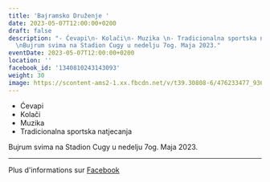 ```yaml
---
title: 'Bajramsko Druženje '
date: 2023-05-07T12:00:00+0200
draft: false
description: "- Ćevapi\n- Kolači\n- Muzika \n- Tradicionalna sportska natjecanja\n\
  \nBujrum svima na Stadion Cugy u nedelju 7og. Maja 2023."
eventDate: 2023-05-07T12:00:00+0200
location: ''
facebook_id: '1340810243143093'
weight: 30
image: https://scontent-ams2-1.xx.fbcdn.net/v/t39.30808-6/476233477_936651505262116_4103480540059516894_n.jpg?_nc_cat=110&ccb=1-7&_nc_sid=9e60e4&_nc_ohc=L7iefms0O2gQ7kNvwFHU91V&_nc_oc=AdlKggBROPt9iw1iTotX-Y02wDuUmAKZk5tbwQAfE4NJzg5ufHHR-OMLS1-f7rHcHu8&_nc_zt=23&_nc_ht=scontent-ams2-1.xx&edm=ABTKTjYEAAAA&_nc_gid=I9HWgP3SvoqEJeAaFm1ZNA&oh=00_AfRt-QoePYkc0h8SdsIhEGowMF7MnHfGTFHXMWo-d_-2sw&oe=688222CB
---
```


- Ćevapi
- Kolači
- Muzika 
- Tradicionalna sportska natjecanja

Bujrum svima na Stadion Cugy u nedelju 7og. Maja 2023.

---

Plus d'informations sur [Facebook](https://facebook.com/events/1340810243143093)